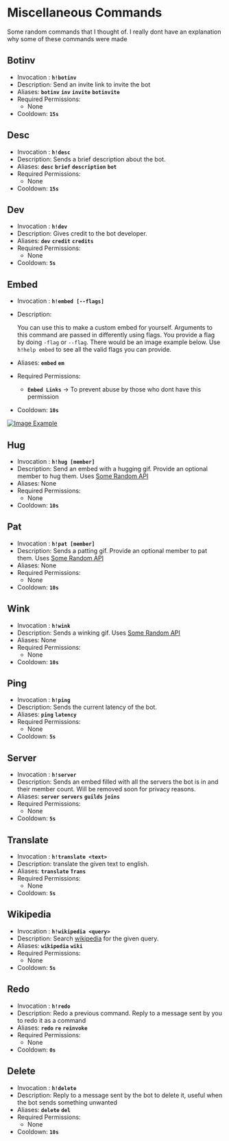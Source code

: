 # Miscellaneous Commands

Some random commands that I thought of. I really dont have an explanation why some of these commands were made

## Botinv

- Invocation : **`h!botinv`**
- Description: Send an invite link to invite the bot
- Aliases: **`botinv`** **`inv`** **`invite`** **`botinvite`**
- Required Permissions:
    - None
- Cooldown: **`15s`**

## Desc

- Invocation : **`h!desc`**
- Description: Sends a brief description about the bot.
- Aliases: **`desc`** **`brief`** **`description`** **`bot`**
- Required Permissions:
    - None
- Cooldown: **`15s`**

## Dev

- Invocation : **`h!dev`**
- Description: Gives credit to the bot developer.
- Aliases: **`dev`** **`credit`** **`credits`**
- Required Permissions:
    - None
- Cooldown: **`5s`**

## Embed

- Invocation : **`h!embed [--flags]`**
- Description:

    You can use this to make a custom embed for yourself. Arguments to this command are passed in differently using flags. You provide a flag by doing `-flag` or `--flag`. There would be an image example below. Use `h!help embed` to see all the valid flags you can provide.

- Aliases: **`embed`** **`em`**
- Required Permissions:
    - **`Embed Links`** -> To prevent abuse by those who dont have this permission
- Cooldown: **`10s`**

[![Image Example](https://media.discordapp.net/attachments/845739412867514442/875004162021130240/unknown.png?width=754&height=237)](https://discord.gg/NVHJcGdWBC)

## Hug

- Invocation : **`h!hug [member]`**
- Description: Send an embed with a hugging gif. Provide an optional member to hug them. Uses [Some Random API](https://some-random-api.ml)
- Aliases: None
- Required Permissions:
    - None
- Cooldown: **`10s`**

## Pat

- Invocation : **`h!pat [member]`**
- Description: Sends a patting gif. Provide an optional member to pat them. Uses [Some Random API](https://some-random-api.ml)
- Aliases: None
- Required Permissions:
    - None
- Cooldown: **`10s`**

## Wink

- Invocation : **`h!wink`**
- Description: Sends a winking gif. Uses [Some Random API](https://some-random-api.ml)
- Aliases: None
- Required Permissions:
    - None
- Cooldown: **`10s`**

## Ping

- Invocation : **`h!ping`**
- Description: Sends the current latency of the bot.
- Aliases: **`ping`** **`latency`**
- Required Permissions:
    - None
- Cooldown: **`5s`**

## Server

- Invocation : **`h!server`**
- Description: Sends an embed filled with all the servers the bot is in and their member count. Will be removed soon for privacy reasons.
- Aliases: **`server`** **`servers`** **`guilds`** **`joins`**
- Required Permissions:
    - None
- Cooldown: **`5s`**

## Translate

- Invocation : **`h!translate <text>`**
- Description: translate the given text to english.
- Aliases: **`translate`** **`Trans`**
- Required Permissions:
    - None
- Cooldown: **`5s`**

## Wikipedia

- Invocation : **`h!wikipedia <query>`**
- Description: Search [wikipedia](https://wikipedia.org) for the given query.
- Aliases: **`wikipedia`** **`wiki`**
- Required Permissions:
    - None
- Cooldown: **`5s`**

## Redo

- Invocation : **`h!redo`**
- Description: Redo a previous command. Reply to a message sent by you to redo it as a command
- Aliases: **`redo`** **`re`** **`reinvoke`**
- Required Permissions:
    - None
- Cooldown: **`0s`**

## Delete

- Invocation : **`h!delete`**
- Description: Reply to a message sent by the bot to delete it, useful when the bot sends something unwanted
- Aliases: **`delete`** **`del`**
- Required Permissions:
    - None
- Cooldown: **`10s`**
